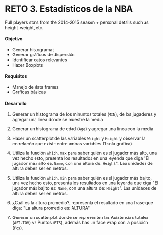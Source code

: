 # RETO 3. Estadísticos de la NBA

Full players stats from the 2014-2015 season + personal details such as height. weight, etc.

#### Objetivo
- Generar histogramas
- Generar gráficos de dispersión
- Identificar datos relevantes 
- Hacer Boxplots

#### Requisitos
- Manejo de data frames
- Graficas básicas

#### Desarrollo

1. Generar un histograma de los minuntos totales (`MIN`), de los jugadores y agregar una línea donde se muestre la media

2. Generar un histograma de edad (`Age`) y agregar una línea con la media

3. Hacer un scatterplot de las variables `Weight` y  `Height` y observar la correlacón que existe entre ambas variables (1 sola gráfica)

4. Utiliza la función `which.max` para saber quién es el jugador más alto, una vez hecho esto, presenta los resultados en una leyenda que diga "El jugador más alto es: `Name`, con una altura de: `Height`". Las unidades de altura deben ser en metros.

5. Utiliza la función `which.min` para saber quién es el jugador más bajito, una vez hecho esto, presenta los resultados en una leyenda que diga "El jugador más bajito es: `Name`, con una altura de: `Height`". Las unidades de altura deben ser en metros.

6. ¿Cuál es la altura promedio?, representa el resultado en una frase que diga: "La altura promedio es: ALTURA"

7. Generar un scatterplot donde se representen las Asistencias totales (`AST.TOV`) vs Puntos (`PTS`), además has un face wrap con la posición (`Pos`). 
